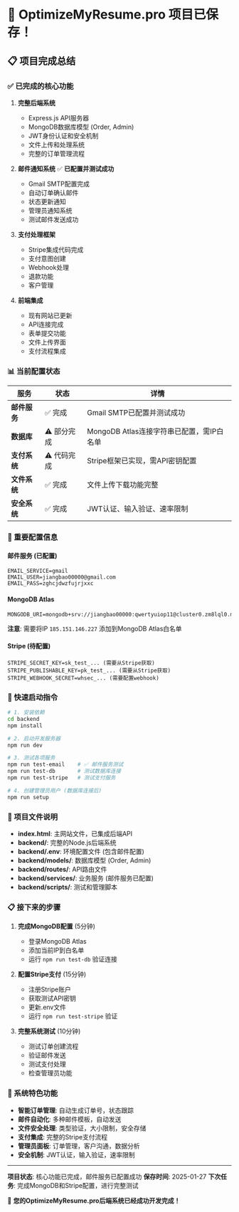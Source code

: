# 🎉 OptimizeMyResume.pro 项目已保存！

## 📋 项目完成总结

### ✅ 已完成的核心功能

1. **完整后端系统**
   - Express.js API服务器
   - MongoDB数据库模型 (Order, Admin)
   - JWT身份认证和安全机制
   - 文件上传和处理系统
   - 完整的订单管理流程

2. **邮件通知系统** ✅ **已配置并测试成功**
   - Gmail SMTP配置完成
   - 自动订单确认邮件
   - 状态更新通知
   - 管理员通知系统
   - 测试邮件发送成功

3. **支付处理框架**
   - Stripe集成代码完成
   - 支付意图创建
   - Webhook处理
   - 退款功能
   - 客户管理

4. **前端集成**
   - 现有网站已更新
   - API连接完成
   - 表单提交功能
   - 文件上传界面
   - 支付流程集成

### 📊 当前配置状态

| 服务 | 状态 | 详情 |
|------|------|------|
| **邮件服务** | ✅ 完成 | Gmail SMTP已配置并测试成功 |
| **数据库** | ⚠️ 部分完成 | MongoDB Atlas连接字符串已配置，需IP白名单 |
| **支付系统** | ⚠️ 代码完成 | Stripe框架已实现，需API密钥配置 |
| **文件系统** | ✅ 完成 | 文件上传下载功能完整 |
| **安全系统** | ✅ 完成 | JWT认证、输入验证、速率限制 |

### 🔑 重要配置信息

#### 邮件服务 (已配置)
```
EMAIL_SERVICE=gmail
EMAIL_USER=jiangbao00000@gmail.com
EMAIL_PASS=zghcjdwzfujrjxxc
```

#### MongoDB Atlas
```
MONGODB_URI=mongodb+srv://jiangbao00000:qwertyuiop11@cluster0.zm8lql0.mongodb.net/optimizemyresume
```
**注意**: 需要将IP `185.151.146.227` 添加到MongoDB Atlas白名单

#### Stripe (待配置)
```
STRIPE_SECRET_KEY=sk_test_... (需要从Stripe获取)
STRIPE_PUBLISHABLE_KEY=pk_test_... (需要从Stripe获取)
STRIPE_WEBHOOK_SECRET=whsec_... (需要配置webhook)
```

### 🚀 快速启动指令

```bash
# 1. 安装依赖
cd backend
npm install

# 2. 启动开发服务器
npm run dev

# 3. 测试各项服务
npm run test-email    # ✅ 邮件服务测试
npm run test-db       # 测试数据库连接
npm run test-stripe   # 测试支付服务

# 4. 创建管理员用户 (数据库连接后)
npm run setup
```

### 📁 项目文件说明

- **index.html**: 主网站文件，已集成后端API
- **backend/**: 完整的Node.js后端系统
- **backend/.env**: 环境配置文件 (包含邮件配置)
- **backend/models/**: 数据库模型 (Order, Admin)
- **backend/routes/**: API路由文件
- **backend/services/**: 业务服务 (邮件服务已配置)
- **backend/scripts/**: 测试和管理脚本

### 📋 接下来的步骤

1. **完成MongoDB配置** (5分钟)
   - 登录MongoDB Atlas
   - 添加当前IP到白名单
   - 运行 `npm run test-db` 验证连接

2. **配置Stripe支付** (15分钟)
   - 注册Stripe账户
   - 获取测试API密钥
   - 更新.env文件
   - 运行 `npm run test-stripe` 验证

3. **完整系统测试** (10分钟)
   - 测试订单创建流程
   - 验证邮件发送
   - 测试支付处理
   - 检查管理员功能

### 🎯 系统特色功能

- **智能订单管理**: 自动生成订单号，状态跟踪
- **邮件自动化**: 多种邮件模板，自动发送
- **文件安全处理**: 类型验证，大小限制，安全存储
- **支付集成**: 完整的Stripe支付流程
- **管理员面板**: 订单管理，客户沟通，数据分析
- **安全机制**: JWT认证，输入验证，速率限制

---

**项目状态**: 核心功能已完成，邮件服务已配置成功
**保存时间**: 2025-01-27
**下次任务**: 完成MongoDB和Stripe配置，进行完整测试

🎉 **您的OptimizeMyResume.pro后端系统已经成功开发完成！**